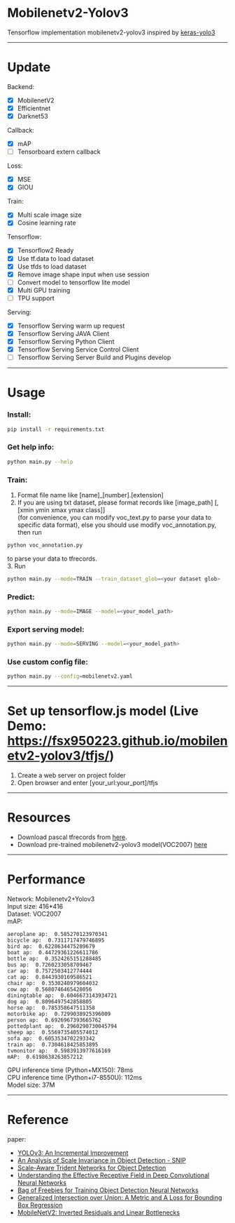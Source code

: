 # Mobilenetv2-Yolov3
Tensorflow implementation mobilenetv2-yolov3 inspired by [keras-yolo3](https://github.com/qqwweee/keras-yolo3.git)

---
# Update
Backend:
- [x] MobilenetV2
- [x] Efficientnet
- [x] Darknet53

Callback:
- [x] mAP
- [ ] Tensorboard extern callback

Loss:
- [x] MSE
- [x] GIOU

Train:
- [x] Multi scale image size
- [x] Cosine learning rate

Tensorflow:
- [x] Tensorflow2 Ready
- [x] Use tf.data to load dataset
- [x] Use tfds to load dataset
- [x] Remove image shape input when use session
- [ ] Convert model to tensorflow lite model
- [x] Multi GPU training
- [ ] TPU support

Serving:
- [x] Tensorflow Serving warm up request
- [x] Tensorflow Serving JAVA Client
- [x] Tensorflow Serving Python Client
- [x] Tensorflow Serving Service Control Client
- [ ] Tensorflow Serving Server Build and Plugins develop 
---

# Usage
### Install:
``` bash
pip install -r requirements.txt
```
### Get help info:
``` bash
python main.py --help
```
### Train:
1. Format file name like [name]_[number].[extension] <br>
2. If you are using txt dataset, please format records like [image_path] [,[xmin ymin xmax ymax class]] <br>(for convenience, you can modify voc_text.py to parse your data to specific data format), else you should use modify voc_annotation.py, then run <br>
``` bash
python voc_annotation.py
``` 
to parse your data to tfrecords. <br>
3. Run <br>
``` bash
python main.py --mode=TRAIN --train_dataset_glob=<your dataset glob>
```

### Predict:
``` bash
python main.py --mode=IMAGE --model=<your_model_path>
```
### Export serving model:
``` bash
python main.py --mode=SERVING --model=<your_model_path>
```
### Use custom config file:
``` bash
python main.py --config=mobilenetv2.yaml
```

---
# Set up tensorflow.js model (Live Demo: https://fsx950223.github.io/mobilenetv2-yolov3/tfjs/)
1. Create a web server on project folder <br>
2. Open browser and enter [your_url:your_port]/tfjs <br>

---
# Resources
* Download pascal tfrecords from [here](https://drive.google.com/drive/folders/172sH75LPeUd2yyzAnrce0LLe2UR_kFqF).
* Download pre-trained mobilenetv2-yolov3 model(VOC2007) [here](https://drive.google.com/open?id=1B0vVQsuWY-zfuyol38-R5XJs1mntIwqZ)

---

# Performance
Network: Mobilenetv2+Yolov3 <br>
Input size: 416*416 <br>
Dataset: VOC2007 <br>
mAP: <br>
```
aeroplane ap:  0.585270123970341
bicycle ap:  0.7311717479746895
bird ap:  0.6228634475289679
boat ap:  0.44729361226611786
bottle ap:  0.3524265151288485
bus ap:  0.7260233058709467
car ap:  0.7572503412774444
cat ap:  0.8443930169586521
chair ap:  0.3530240979604032
cow ap:  0.5680746465428056
diningtable ap:  0.6046673143934721
dog ap:  0.8096497542858805
horse ap:  0.785358647511358
motorbike ap:  0.7299038925396009
person ap:  0.6926967393665762
pottedplant ap:  0.2960290730045794
sheep ap:  0.5569735405574012
sofa ap:  0.6053534702293342
train ap:  0.7304618425853895
tvmonitor ap:  0.5983913977616169
mAP:  0.6198638263857212
```
GPU inference time (Python+MX150): 78ms <br>
CPU inference time (Python+i7-8550U): 112ms <br>
Model size: 37M <br>

---

# Reference
paper: <br>
- [YOLOv3: An Incremental Improvement](https://arxiv.org/abs/1804.02767)<br>
- [An Analysis of Scale Invariance in Object Detection - SNIP](https://arxiv.org/abs/1711.08189)<br>
- [Scale-Aware Trident Networks for Object Detection](https://arxiv.org/abs/1901.01892)<br>
- [Understanding the Effective Receptive Field in Deep Convolutional Neural Networks](https://arxiv.org/abs/1701.04128)<br>
- [Bag of Freebies for Training Object Detection Neural Networks](https://arxiv.org/pdf/1902.04103.pdf)<br>
- [Generalized Intersection over Union: A Metric and A Loss for Bounding Box Regression](https://arxiv.org/abs/1902.09630)<br>
- [MobileNetV2: Inverted Residuals and Linear Bottlenecks](https://arxiv.org/abs/1801.04381)<br>